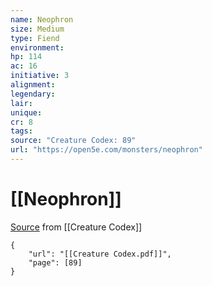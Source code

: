```yaml
---
name: Neophron
size: Medium
type: Fiend
environment: 
hp: 114
ac: 16
initiative: 3
alignment: 
legendary: 
lair: 
unique: 
cr: 8
tags: 
source: "Creature Codex: 89"
url: "https://open5e.com/monsters/neophron"
---
```

# [[Neophron]]

[Source](zotero://open-pdf/library/items/NTNKJRHG?page=89) from [[Creature Codex]]

```pdf
{
	"url": "[[Creature Codex.pdf]]",
	"page": [89]
}
```

